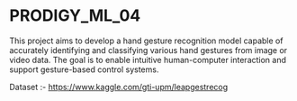 # PRODIGY_ML_04
This project aims to develop a hand gesture recognition model capable of accurately identifying and classifying various hand gestures from image or video data. The goal is to enable intuitive human-computer interaction and support gesture-based control systems.

Dataset :-  https://www.kaggle.com/gti-upm/leapgestrecog
